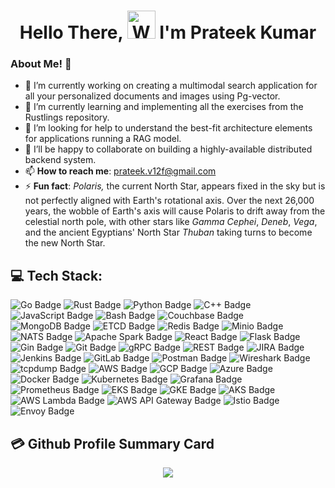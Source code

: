 <h1 align="center"> Hello There, <img src="https://raw.githubusercontent.com/nixin72/nixin72/master/wave.gif" 
         alt="Waving hand animated gif"
         height="45"
         width="45" /> I'm Prateek Kumar</h1>

<!--
<p align="left"> <img src="https://komarev.com/ghpvc/?username=codingminions&label=Views&color=blue&style=plastic&style=for-the-badge" alt="codingminions" /> </p>
-->

### About Me! 👋

- 🔭 I’m currently working on creating a multimodal search application for all your personalized documents and images using Pg-vector. 
- 🌱 I’m currently learning and implementing all the exercises from the Rustlings repository.
- 🤔 I’m looking for help to understand the best-fit architecture elements for applications running a RAG model. 
- 👯 I’ll be happy to collaborate on building a highly-available distributed backend system. 
- 📫 **How to reach me**: prateek.v12f@gmail.com
- ⚡ **Fun fact**:  _Polaris,_ the current North Star, appears fixed in the sky but is not perfectly aligned with Earth's rotational axis. Over the next 26,000 years, the wobble of Earth's axis will cause Polaris to drift away from the celestial north pole, with other stars like _Gamma Cephei_, _Deneb_, _Vega_, and the ancient Egyptians' North Star _Thuban_ taking turns to become the new North Star. 

## 💻 Tech Stack:
 <img src="https://img.shields.io/badge/-Go-00ADD8?logo=go&logoColor=white" alt="Go Badge"> <img src="https://img.shields.io/badge/-Rust-000000?logo=rust&logoColor=white" alt="Rust Badge"> <img src="https://img.shields.io/badge/-Python-3776AB?logo=python&logoColor=white" alt="Python Badge"> <img src="https://img.shields.io/badge/-C++-00599C?logo=cplusplus&logoColor=white" alt="C++ Badge"> <img src="https://img.shields.io/badge/-JavaScript-F7DF1E?logo=javascript&logoColor=black" alt="JavaScript Badge"> <img src="https://img.shields.io/badge/-Bash-4EAA25?logo=gnubash&logoColor=white" alt="Bash Badge">
<img src="https://img.shields.io/badge/-Couchbase-EA2328?logo=couchbase&logoColor=white" alt="Couchbase Badge"> <img src="https://img.shields.io/badge/-MongoDB-47A248?logo=mongodb&logoColor=white" alt="MongoDB Badge"> <img src="https://img.shields.io/badge/-ETCD-529BB6?logo=etcd&logoColor=white" alt="ETCD Badge"> <img src="https://img.shields.io/badge/-Redis-DC382D?logo=redis&logoColor=white" alt="Redis Badge"> <img src="https://img.shields.io/badge/-Minio-D42D27?logo=minio&logoColor=white" alt="Minio Badge"> <img src="https://img.shields.io/badge/-NATS-4D004B?logo=nats&logoColor=white" alt="NATS Badge"> <img src="https://img.shields.io/badge/-Apache%20Spark-E25A1C?logo=apachespark&logoColor=white" alt="Apache Spark Badge">
<img src="https://img.shields.io/badge/-React-61DAFB?logo=react&logoColor=black" alt="React Badge"> <img src="https://img.shields.io/badge/-Flask-000000?logo=flask&logoColor=white" alt="Flask Badge"> <img src="https://img.shields.io/badge/-Gin-00ADD8?logo=gin&logoColor=white" alt="Gin Badge"> <img src="https://img.shields.io/badge/-Git-F05032?logo=git&logoColor=white" alt="Git Badge"> <img src="https://img.shields.io/badge/-gRPC-4285F4?logo=googlemaps&logoColor=white" alt="gRPC Badge"> <img src="https://img.shields.io/badge/-REST-005571?logo=rest&logoColor=white" alt="REST Badge"> <img src="https://img.shields.io/badge/-JIRA-0052CC?logo=jira&logoColor=white" alt="JIRA Badge"> <img src="https://img.shields.io/badge/-Jenkins-D24939?logo=jenkins&logoColor=white" alt="Jenkins Badge"> <img src="https://img.shields.io/badge/-GitLab-FC6D26?logo=gitlab&logoColor=white" alt="GitLab Badge"> <img src="https://img.shields.io/badge/-Postman-FF6C37?logo=postman&logoColor=white" alt="Postman Badge"> <img src="https://img.shields.io/badge/-Wireshark-1679A7?logo=wireshark&logoColor=white" alt="Wireshark Badge"> <img src="https://img.shields.io/badge/-tcpdump-000000?logo=tcpdump&logoColor=white" alt="tcpdump Badge">
<img src="https://img.shields.io/badge/-AWS-232F3E?logo=amazonaws&logoColor=white" alt="AWS Badge"> <img src="https://img.shields.io/badge/-GCP-4285F4?logo=googlecloud&logoColor=white" alt="GCP Badge"> <img src="https://img.shields.io/badge/-Azure-0089D6?logo=microsoftazure&logoColor=white" alt="Azure Badge"> <img src="https://img.shields.io/badge/-Docker-2496ED?logo=docker&logoColor=white" alt="Docker Badge"> <img src="https://img.shields.io/badge/-Kubernetes-326CE5?logo=kubernetes&logoColor=white" alt="Kubernetes Badge"> <img src="https://img.shields.io/badge/-Grafana-F46800?logo=grafana&logoColor=white" alt="Grafana Badge"> <img src="https://img.shields.io/badge/-Prometheus-E6522C?logo=prometheus&logoColor=white" alt="Prometheus Badge"> <img src="https://img.shields.io/badge/-EKS-FF9900?logo=amazoneks&logoColor=white" alt="EKS Badge"> <img src="https://img.shields.io/badge/-GKE-4285F4?logo=googlekubernetes&logoColor=white" alt="GKE Badge"> <img src="https://img.shields.io/badge/-AKS-0089D6?logo=microsoftazure&logoColor=white" alt="AKS Badge"> <img src="https://img.shields.io/badge/-AWS%20Lambda-FF9900?logo=awslambda&logoColor=white" alt="AWS Lambda Badge"> <img src="https://img.shields.io/badge/-AWS%20API%20Gateway-FF9900?logo=amazonapigateway&logoColor=white" alt="AWS API Gateway Badge"> <img src="https://img.shields.io/badge/-Istio-466BB0?logo=istio&logoColor=white" alt="Istio Badge"> <img src="https://img.shields.io/badge/-Envoy-5C3EE8?logo=envoyproxy&logoColor=white" alt="Envoy Badge">

## 💳 Github Profile Summary Card
<p align="center">
  <img src="https://github-profile-summary-cards.vercel.app/api/cards/profile-details?username=codingminions&theme=vue"/>
</p>
